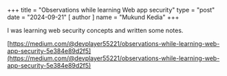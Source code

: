 +++
title = "Observations while learning Web app security"
type = "post"
date = "2024-09-21"
[ author ]
  name = "Mukund Kedia"
+++

I was learning web security concepts and written some notes.

[https://medium.com/@devplayer55221/observations-while-learning-web-app-security-5e384e89d2f5](https://medium.com/@devplayer55221/observations-while-learning-web-app-security-5e384e89d2f5)
